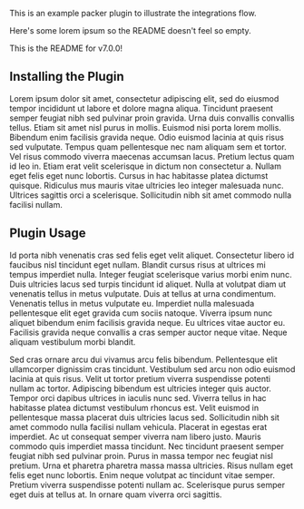 This is an example packer plugin to illustrate the integrations flow.

Here's some lorem ipsum so the README doesn't feel so empty.

This is the README for v7.0.0!

## Installing the Plugin

Lorem ipsum dolor sit amet, consectetur adipiscing elit, sed do eiusmod tempor incididunt ut labore et dolore magna aliqua. Tincidunt praesent semper feugiat nibh sed pulvinar proin gravida. Urna duis convallis convallis tellus. Etiam sit amet nisl purus in mollis. Euismod nisi porta lorem mollis. Bibendum enim facilisis gravida neque. Odio euismod lacinia at quis risus sed vulputate. Tempus quam pellentesque nec nam aliquam sem et tortor. Vel risus commodo viverra maecenas accumsan lacus. Pretium lectus quam id leo in. Etiam erat velit scelerisque in dictum non consectetur a. Nullam eget felis eget nunc lobortis. Cursus in hac habitasse platea dictumst quisque. Ridiculus mus mauris vitae ultricies leo integer malesuada nunc. Ultrices sagittis orci a scelerisque. Sollicitudin nibh sit amet commodo nulla facilisi nullam.

## Plugin Usage

Id porta nibh venenatis cras sed felis eget velit aliquet. Consectetur libero id faucibus nisl tincidunt eget nullam. Blandit cursus risus at ultrices mi tempus imperdiet nulla. Integer feugiat scelerisque varius morbi enim nunc. Duis ultricies lacus sed turpis tincidunt id aliquet. Nulla at volutpat diam ut venenatis tellus in metus vulputate. Duis at tellus at urna condimentum. Venenatis tellus in metus vulputate eu. Imperdiet nulla malesuada pellentesque elit eget gravida cum sociis natoque. Viverra ipsum nunc aliquet bibendum enim facilisis gravida neque. Eu ultrices vitae auctor eu. Facilisis gravida neque convallis a cras semper auctor neque vitae. Neque aliquam vestibulum morbi blandit.

Sed cras ornare arcu dui vivamus arcu felis bibendum. Pellentesque elit ullamcorper dignissim cras tincidunt. Vestibulum sed arcu non odio euismod lacinia at quis risus. Velit ut tortor pretium viverra suspendisse potenti nullam ac tortor. Adipiscing bibendum est ultricies integer quis auctor. Tempor orci dapibus ultrices in iaculis nunc sed. Viverra tellus in hac habitasse platea dictumst vestibulum rhoncus est. Velit euismod in pellentesque massa placerat duis ultricies lacus sed. Sollicitudin nibh sit amet commodo nulla facilisi nullam vehicula. Placerat in egestas erat imperdiet. Ac ut consequat semper viverra nam libero justo. Mauris commodo quis imperdiet massa tincidunt. Nec tincidunt praesent semper feugiat nibh sed pulvinar proin. Purus in massa tempor nec feugiat nisl pretium. Urna et pharetra pharetra massa massa ultricies. Risus nullam eget felis eget nunc lobortis. Enim neque volutpat ac tincidunt vitae semper. Pretium viverra suspendisse potenti nullam ac. Scelerisque purus semper eget duis at tellus at. In ornare quam viverra orci sagittis.
